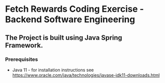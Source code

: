 # Fetch Rewards Coding Exercise - Backend Software Engineering

## The Project is built using Java Spring Framework.

### Prerequisites

- Java 11 - for installation instructions see https://www.oracle.com/java/technologies/javase-jdk11-downloads.html
